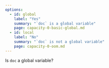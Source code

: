 ```yaml
---
options:
  - id: global
    label: "Yes"
    summary: "`doc` is a global variable"
    page: capacity-0-basic-global.md
  - id: local
    label: "No"
    summary: "`doc` is not a global variable"
    page: capacity-0-oom.md
--- 
```


Is `doc` a global variable?